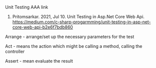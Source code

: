 Unit Testing  AAA 
link
1. Pritomsarkar. 2021, Jul 10. Unit Testing in Asp.Net Core Web Api. https://medium.com/c-sharp-progarmming/unit-testing-in-asp-net-core-web-api-b2e6f7bdb860

Arrange - arrange/set up the necessary parameters for the test

Act - means the action which might be calling a method, calling the controller

Assert - mean evaluate the result
